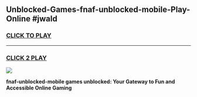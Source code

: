 
## Unblocked-Games-fnaf-unblocked-mobile-Play-Online #jwald
<h3>
<a href="https://news.freeplayer.one?title=fnaf-unblocked-mobile&ref=3">CLICK TO PLAY</a></h3>
<hr>

<h3>
<a href="https://news.freeplayer.one?title=fnaf-unblocked-mobile&ref=3">CLICK 2 PLAY</a>
  
</h3>

<a href="https://news.freeplayer.one?title=fnaf-unblocked-mobile&ref=3"><img src="https://clearcache.store/games.png"></a>


**fnaf-unblocked-mobile games unblocked: Your Gateway to Fun and Accessible Online Gaming**

